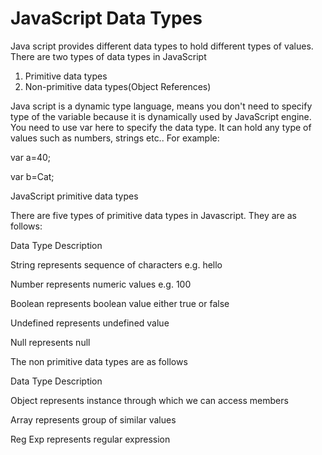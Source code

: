 # JavaScript Data Types

Java script provides different data types to hold different types of values. There are two types of data types in JavaScript

1. Primitive data types
2. Non-primitive data types(Object References)

Java script is a dynamic type language, means you don't need to specify type of the variable because it is dynamically used by JavaScript engine. You need to use var here to specify the data type. It can hold any type of values such as numbers, strings etc.. For example:

var a=40;

var b=Cat;

JavaScript primitive data types

There are five types of primitive data types in Javascript. They are as follows:

Data Type                                                      Description                                                                                                                                                                                                                                                                                                                                                                                                                                                                                                                                                                                                                                                                                                                                            

String                                                           represents sequence of characters e.g. hello

Number                                                       represents numeric values   e.g.          100

Boolean                                                       represents boolean value either true or false

Undefined                                                    represents undefined value

Null                                                               represents null

The   non  primitive data types are as  follows

Data   Type                                                       Description               

Object                                                       represents instance through which we can access members                                                                                                                                                                                                                                                                                                                                                                                                                                                                                                                                                                                                                                                                                                                                                                                                                      

Array                                                          represents  group of  similar values              

Reg Exp                                                         represents regular expression